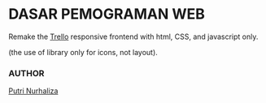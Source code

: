 # DASAR PEMOGRAMAN WEB

Remake the [Trello](https://trello.com/) responsive frontend with html, CSS, and javascript only.

(the use of library only for icons, not layout).

### AUTHOR
[Putri Nurhaliza](mailto:putriliza05@gmail.com)
